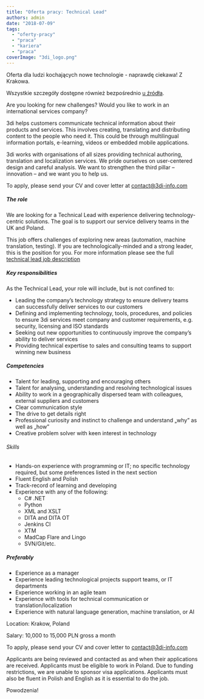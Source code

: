 ```yaml
---
title: "Oferta pracy: Technical Lead"
authors: admin
date: "2018-07-09"
tags:
  - "oferty-pracy"
  - "praca"
  - "kariera"
  - "praca"
coverImage: "3di_logo.png"
---
```


Oferta dla ludzi kochających nowe technologie - naprawdę ciekawa! Z Krakowa.

Wszystkie szczegóły dostępne również bezpośrednio
[u źródła](https://3di-info.com/technical-lead-krakow/).

Are you looking for new challenges? Would you like to work in an international
services company?

3di helps customers communicate technical information about their products and
services. This involves creating, translating and distributing content to the
people who need it. This could be through multilingual information portals,
e-learning, videos or embedded mobile applications.

3di works with organisations of all sizes providing technical authoring,
translation and localization services. We pride ourselves on user-centered
design and careful analysis. We want to strengthen the third pillar – innovation
– and we want you to help us.

To apply, please send your CV and cover letter at
[contact@3di-info.com](mailto:contact@3di-info.com)

##### The role

We are looking for a Technical Lead with experience delivering
technology-centric solutions. The goal is to support our service delivery teams
in the UK and Poland.

This job offers challenges of exploring new areas (automation, machine
translation, testing). If you are technologically-minded and a strong leader,
this is the position for you. For more information please see the full
[technical lead job description](https://3di-info.com/technical-lead-job-description/)

##### Key responsibilities

As the Technical Lead, your role will include, but is not confined to:

- Leading the company’s technology strategy to ensure delivery teams can
  successfully deliver services to our customers
- Defining and implementing technology, tools, procedures, and policies to
  ensure 3di services meet company and customer requirements, e.g. security,
  licensing and ISO standards
- Seeking out new opportunities to continuously improve the company’s ability to
  deliver services
- Providing technical expertise to sales and consulting teams to support winning
  new business

##### Competencies

- Talent for leading, supporting and encouraging others
- Talent for analysing, understanding and resolving technological issues
- Ability to work in a geographically dispersed team with colleagues, external
  suppliers and customers
- Clear communication style
- The drive to get details right
- Professional curiosity and instinct to challenge and understand „why” as well
  as „how”
- Creative problem solver with keen interest in technology

###### Skills

- Hands-on experience with programming or IT; no specific technology required,
  but some preferences listed in the next section
- Fluent English and Polish
- Track-record of learning and developing
- Experience with any of the following:
  - C# .NET
  - Python
  - XML and XSLT
  - DITA and DITA OT
  - Jenkins CI
  - XTM
  - MadCap Flare and Lingo
  - SVN/Git/etc.

##### Preferably

- Experience as a manager
- Experience leading technological projects support teams, or IT departments
- Experience working in an agile team
- Experience with tools for technical communication or translation/localization
- Experience with natural language generation, machine translation, or AI

Location: Krakow, Poland

Salary: 10,000 to 15,000 PLN gross a month

To apply, please send your CV and cover letter to
[contact@3di-info.com](mailto:contact@3di-info.com)

Applicants are being reviewed and contacted as and when their applications are
received. Applicants must be eligible to work in Poland. Due to funding
restrictions, we are unable to sponsor visa applications. Applicants must also
be fluent in Polish and English as it is essential to do the job.

Powodzenia!
